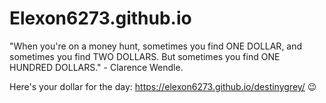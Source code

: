 # Elexon6273.github.io
"When you're on a money hunt, sometimes you find ONE DOLLAR, and sometimes you find TWO DOLLARS. But sometimes you find ONE HUNDRED DOLLARS." - Clarence Wendle.

Here's your dollar for the day: https://elexon6273.github.io/destinygrey/ 😉
